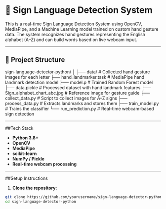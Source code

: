 # 🤟 Sign Language Detection System

This is a real-time Sign Language Detection System using OpenCV, MediaPipe, and a Machine Learning model trained on custom hand gesture data. The system recognizes hand gestures representing the English alphabet (A–Z) and can build words based on live webcam input.

---

## 📁 Project Structure

sign-language-detector-python/
│
├── data/ # Collected hand gesture images for each letter
├── hand_landmarker.task # MediaPipe hand landmark detection model
├── model.p # Trained Random Forest model
├── data.pickle # Processed dataset with hand landmark features
├── Sign_alphabet_chart_abc.jpg # Reference image for gesture guide
├── collect_data.py # Script to collect images for A–Z signs
├── process_data.py # Extracts landmarks and stores them
├── train_model.py # Trains the classifier
└── run_prediction.py # Real-time webcam-based sign detection


---

##Tech Stack

- **Python 3.8+**
- **OpenCV**
- **MediaPipe**
- **scikit-learn**
- **NumPy / Pickle**
- **Real-time webcam processing**

---

##Setup Instructions

1. **Clone the repository:**

```bash
git clone https://github.com/yourusername/sign-language-detector-python.git
cd sign-language-detector-python
